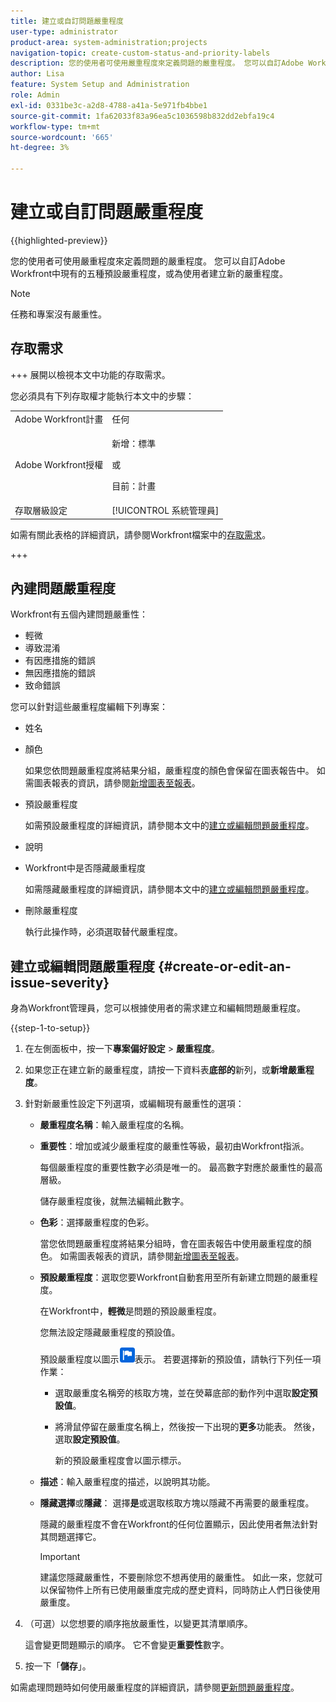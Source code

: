 ```yaml
---
title: 建立或自訂問題嚴重程度
user-type: administrator
product-area: system-administration;projects
navigation-topic: create-custom-status-and-priority-labels
description: 您的使用者可使用嚴重程度來定義問題的嚴重程度。 您可以自訂Adobe Workfront中現有的五種預設嚴重程度，或為使用者建立新的嚴重程度。
author: Lisa
feature: System Setup and Administration
role: Admin
exl-id: 0331be3c-a2d8-4788-a41a-5e971fb4bbe1
source-git-commit: 1fa62033f83a96ea5c1036598b832dd2ebfa19c4
workflow-type: tm+mt
source-wordcount: '665'
ht-degree: 3%

---
```


# 建立或自訂問題嚴重程度

{{highlighted-preview}}

<!--
DON'T DELETE, DRAFT OR HIDE THIS ARTICLE. IT IS LINKED TO THE PRODUCT, THROUGH THE CONTEXT SENSITIVE HELP LINKS.

Linked to Understanding Issue Severity.
-->

您的使用者可使用嚴重程度來定義問題的嚴重程度。 您可以自訂Adobe Workfront中現有的五種預設嚴重程度，或為使用者建立新的嚴重程度。

>[!NOTE]
>
>任務和專案沒有嚴重性。

## 存取需求

+++ 展開以檢視本文中功能的存取需求。

您必須具有下列存取權才能執行本文中的步驟：

<table style="table-layout:auto"> 
 <col> 
 <col> 
 <tbody> 
  <tr> 
   <td role="rowheader">Adobe Workfront計畫</td> 
   <td>任何</td> 
  </tr> 
  <tr> 
   <td role="rowheader">Adobe Workfront授權</td> 
   <td>
     <p>新增：標準</p>
     <p>或</p>
     <p>目前：計畫</p>
   </td> 
  </tr> 
  <tr> 
   <td role="rowheader">存取層級設定</td> 
   <td>[!UICONTROL 系統管理員]</td>
  </tr> 
 </tbody> 
</table>

如需有關此表格的詳細資訊，請參閱Workfront檔案中的[存取需求](/help/quicksilver/administration-and-setup/add-users/access-levels-and-object-permissions/access-level-requirements-in-documentation.md)。

+++

## 內建問題嚴重程度

Workfront有五個內建問題嚴重性：

* 輕微
* 導致混淆
* 有因應措施的錯誤
* 無因應措施的錯誤
* 致命錯誤

您可以針對這些嚴重程度編輯下列專案：

* 姓名
* 顏色

  如果您依問題嚴重程度將結果分組，嚴重程度的顏色會保留在圖表報告中。 如需圖表報表的資訊，請參閱[新增圖表至報表](../../../reports-and-dashboards/reports/creating-and-managing-reports/add-chart-report.md)。

* 預設嚴重程度

  如需預設嚴重程度的詳細資訊，請參閱本文中的[建立或編輯問題嚴重程度](#create-or-edit-an-issue-severity)。

* 說明
* Workfront中是否隱藏嚴重程度

  如需隱藏嚴重程度的詳細資訊，請參閱本文中的[建立或編輯問題嚴重程度](#create-or-edit-an-issue-severity)。

* 刪除嚴重程度

  執行此操作時，必須選取替代嚴重程度。

## 建立或編輯問題嚴重程度 {#create-or-edit-an-issue-severity}

身為Workfront管理員，您可以根據使用者的需求建立和編輯問題嚴重程度。

{{step-1-to-setup}}

1. 在左側面板中，按一下&#x200B;**專案偏好設定** > **嚴重程度**。

1. 如果您正在建立新的嚴重程度，請按一下資料表&#x200B;<span class="preview">**底部的**&#x200B;新列</span>，或&#x200B;**新增嚴重程度**。
1. 針對新嚴重性設定下列選項，或編輯現有嚴重性的選項：

   * **嚴重程度名稱**：輸入嚴重程度的名稱。
   * **重要性**：增加或減少嚴重程度的嚴重性等級，最初由Workfront指派。

     每個嚴重程度的重要性數字必須是唯一的。 最高數字對應於嚴重性的最高層級。

     儲存嚴重程度後，就無法編輯此數字。

   * **色彩**：選擇嚴重程度的色彩。

     當您依問題嚴重程度將結果分組時，會在圖表報告中使用嚴重程度的顏色。 如需圖表報表的資訊，請參閱[新增圖表至報表](/help/quicksilver/reports-and-dashboards/reports/creating-and-managing-reports/add-chart-report.md)。

   * **預設嚴重程度**：選取您要Workfront自動套用至所有新建立問題的嚴重程度。

     在Workfront中，**輕微**&#x200B;是問題的預設嚴重程度。

     您無法設定隱藏嚴重程度的預設值。

     <div class="preview">

     預設嚴重程度以圖示![預設嚴重程度圖示](assets/default-icon.png)表示。 若要選擇新的預設值，請執行下列任一項作業：

      * 選取嚴重度名稱旁的核取方塊，並在熒幕底部的動作列中選取&#x200B;**設定預設值**。
      * 將滑鼠停留在嚴重度名稱上，然後按一下出現的&#x200B;**更多**&#x200B;功能表。 然後，選取&#x200B;**設定預設值**。

        新的預設嚴重程度會以圖示標示。

     </div>

   * **描述**：輸入嚴重程度的描述，以說明其功能。
   * <span class="preview">**隱藏選擇**</span>&#x200B;或&#x200B;**隱藏**： <span class="preview">選擇&#x200B;**是**</span>&#x200B;或選取核取方塊以隱藏不再需要的嚴重程度。

     隱藏的嚴重程度不會在Workfront的任何位置顯示，因此使用者無法針對其問題選擇它。

     >[!IMPORTANT]
     >
     >建議您隱藏嚴重性，不要刪除您不想再使用的嚴重性。 如此一來，您就可以保留物件上所有已使用嚴重度完成的歷史資料，同時防止人們日後使用嚴重度。

1. （可選）以您想要的順序拖放嚴重性，以變更其清單順序。

   這會變更問題顯示的順序。 它不會變更&#x200B;**重要性**&#x200B;數字。

1. 按一下「**儲存**」。

如需處理問題時如何使用嚴重程度的詳細資訊，請參閱[更新問題嚴重程度](../../../manage-work/issues/issue-information/update-issue-severity.md)。
